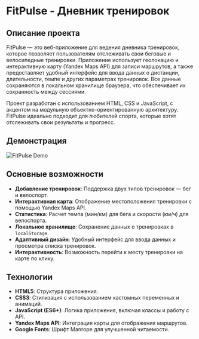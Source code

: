 # FitPulse - Дневник тренировок

## Описание проекта

FitPulse — это веб-приложение для ведения дневника тренировок, которое позволяет пользователям отслеживать свои беговые и велосипедные тренировки. Приложение использует геолокацию и интерактивную карту (Yandex Maps API) для записи маршрутов, а также предоставляет удобный интерфейс для ввода данных о дистанции, длительности, темпе и других параметрах тренировок. Все данные сохраняются в локальном хранилище браузера, что обеспечивает их сохранность между сессиями.

Проект разработан с использованием HTML, CSS и JavaScript, с акцентом на модульную объектно-ориентированную архитектуру. FitPulse идеально подходит для любителей спорта, которые хотят отслеживать свои результаты и прогресс.

## Демонстрация

![FitPulse Demo](img/2025-03-19-15-59-27_1.gif)

## Основные возможности

- **Добавление тренировок**: Поддержка двух типов тренировок — бег и велоспорт.
- **Интерактивная карта**: Отображение местоположения тренировки с помощью Yandex Maps API.
- **Статистика**: Расчет темпа (мин/км) для бега и скорости (км/ч) для велоспорта.
- **Локальное хранилище**: Сохранение данных о тренировках в `localStorage`.
- **Адаптивный дизайн**: Удобный интерфейс для ввода данных и просмотра списка тренировок.
- **Интерактивность**: Возможность перейти к месту тренировки на карте по клику.

## Технологии

- **HTML5**: Структура приложения.
- **CSS3**: Стилизация с использованием кастомных переменных и анимаций.
- **JavaScript (ES6+)**: Логика приложения, включая классы и работу с API.
- **Yandex Maps API**: Интеграция карты для отображения маршрутов.
- **Google Fonts**: Шрифт Manrope для улучшенной читаемости.
